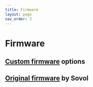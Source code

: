```yaml
---
title: Firmware
layout: page
nav_order: 3
---
```

# Firmware

## [Custom firmware](firmware_custom.html) options

## [Original firmware](firmware_sovol.html) by Sovol

